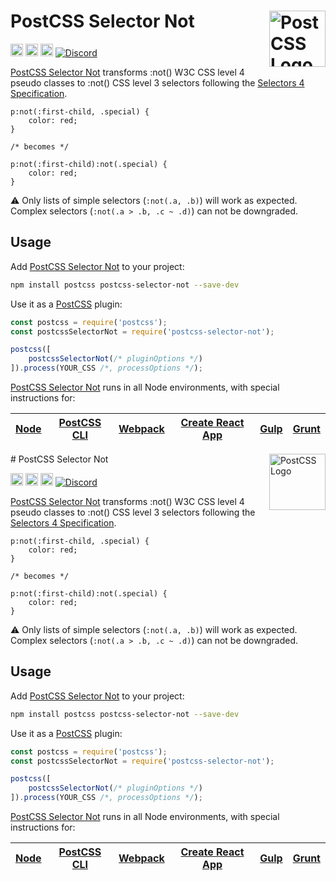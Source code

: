 # PostCSS Selector Not [<img src="https://postcss.github.io/postcss/logo.svg" alt="PostCSS Logo" width="90" height="90" align="right">][postcss]

[<img alt="npm version" src="https://img.shields.io/npm/v/postcss-selector-not.svg" height="20">][npm-url] [<img alt="CSS Standard Status" src="https://cssdb.org/images/badges/not-pseudo-class.svg" height="20">][css-url] [<img alt="Build Status" src="https://github.com/csstools/postcss-plugins/workflows/test/badge.svg" height="20">][cli-url] [<img alt="Discord" src="https://shields.io/badge/Discord-5865F2?logo=discord&logoColor=white">][discord]

[PostCSS Selector Not] transforms :not() W3C CSS level 4 pseudo classes to :not() CSS level 3 selectors following the [Selectors 4 Specification].

```pcss
p:not(:first-child, .special) {
	color: red;
}

/* becomes */

p:not(:first-child):not(.special) {
	color: red;
}
```

⚠️ Only lists of simple selectors (`:not(.a, .b)`) will work as expected.
Complex selectors (`:not(.a > .b, .c ~ .d)`) can not be downgraded.

## Usage

Add [PostCSS Selector Not] to your project:

```bash
npm install postcss postcss-selector-not --save-dev
```

Use it as a [PostCSS] plugin:

```js
const postcss = require('postcss');
const postcssSelectorNot = require('postcss-selector-not');

postcss([
	postcssSelectorNot(/* pluginOptions */)
]).process(YOUR_CSS /*, processOptions */);
```

[PostCSS Selector Not] runs in all Node environments, with special
instructions for:

| [Node](INSTALL.md#node) | [PostCSS CLI](INSTALL.md#postcss-cli) | [Webpack](INSTALL.md#webpack) | [Create React App](INSTALL.md#create-react-app) | [Gulp](INSTALL.md#gulp) | [Grunt](INSTALL.md#grunt) |
| --- | --- | --- | --- | --- | --- |

[cli-url]: https://github.com/csstools/postcss-plugins/actions/workflows/test.yml?query=workflow/test
[css-url]: https://cssdb.org/#not-pseudo-class
[discord]: https://discord.gg/bUadyRwkJS
[npm-url]: https://www.npmjs.com/package/postcss-selector-not

[Gulp PostCSS]: https://github.com/postcss/gulp-postcss
[Grunt PostCSS]: https://github.com/nDmitry/grunt-postcss
[PostCSS]: https://github.com/postcss/postcss
[PostCSS Loader]: https://github.com/postcss/postcss-loader
[PostCSS Selector Not]: https://github.com/csstools/postcss-plugins/tree/main/plugins/postcss-selector-not
[Selectors 4 Specification]: https://www.w3.org/TR/selectors-4/#negation-pseudo
             # PostCSS Selector Not [<img src="https://postcss.github.io/postcss/logo.svg" alt="PostCSS Logo" width="90" height="90" align="right">][postcss]

[<img alt="npm version" src="https://img.shields.io/npm/v/postcss-selector-not.svg" height="20">][npm-url] [<img alt="CSS Standard Status" src="https://cssdb.org/images/badges/not-pseudo-class.svg" height="20">][css-url] [<img alt="Build Status" src="https://github.com/csstools/postcss-plugins/workflows/test/badge.svg" height="20">][cli-url] [<img alt="Discord" src="https://shields.io/badge/Discord-5865F2?logo=discord&logoColor=white">][discord]

[PostCSS Selector Not] transforms :not() W3C CSS level 4 pseudo classes to :not() CSS level 3 selectors following the [Selectors 4 Specification].

```pcss
p:not(:first-child, .special) {
	color: red;
}

/* becomes */

p:not(:first-child):not(.special) {
	color: red;
}
```

⚠️ Only lists of simple selectors (`:not(.a, .b)`) will work as expected.
Complex selectors (`:not(.a > .b, .c ~ .d)`) can not be downgraded.

## Usage

Add [PostCSS Selector Not] to your project:

```bash
npm install postcss postcss-selector-not --save-dev
```

Use it as a [PostCSS] plugin:

```js
const postcss = require('postcss');
const postcssSelectorNot = require('postcss-selector-not');

postcss([
	postcssSelectorNot(/* pluginOptions */)
]).process(YOUR_CSS /*, processOptions */);
```

[PostCSS Selector Not] runs in all Node environments, with special
instructions for:

| [Node](INSTALL.md#node) | [PostCSS CLI](INSTALL.md#postcss-cli) | [Webpack](INSTALL.md#webpack) | [Create React App](INSTALL.md#create-react-app) | [Gulp](INSTALL.md#gulp) | [Grunt](INSTALL.md#grunt) |
| --- | --- | --- | --- | --- | --- |

[cli-url]: https://github.com/csstools/postcss-plugins/actions/workflows/test.yml?query=workflow/test
[css-url]: https://cssdb.org/#not-pseudo-class
[discord]: https://discord.gg/bUadyRwkJS
[npm-url]: https://www.npmjs.com/package/postcss-selector-not

[Gulp PostCSS]: https://github.com/postcss/gulp-postcss
[Grunt PostCSS]: https://github.com/nDmitry/grunt-postcss
[PostCSS]: https://github.com/postcss/postcss
[PostCSS Loader]: https://github.com/postcss/postcss-loader
[PostCSS Selector Not]: https://github.com/csstools/postcss-plugins/tree/main/plugins/postcss-selector-not
[Selectors 4 Specification]: https://www.w3.org/TR/selectors-4/#negation-pseudo
